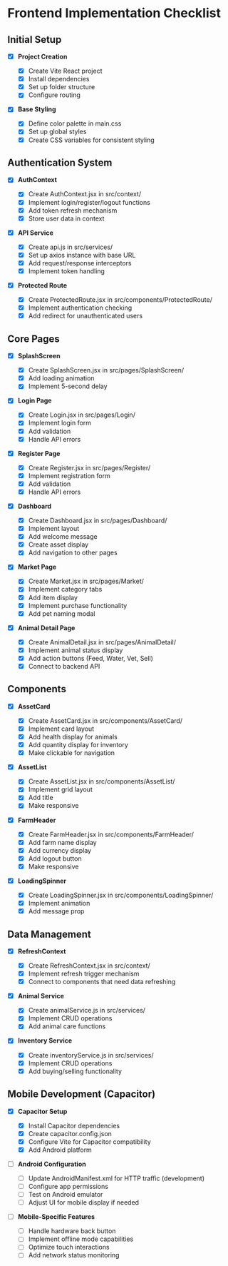 # Frontend Implementation Checklist

## Initial Setup

- [x] **Project Creation**

  - [x] Create Vite React project
  - [x] Install dependencies
  - [x] Set up folder structure
  - [x] Configure routing

- [x] **Base Styling**
  - [x] Define color palette in main.css
  - [x] Set up global styles
  - [x] Create CSS variables for consistent styling

## Authentication System

- [x] **AuthContext**

  - [x] Create AuthContext.jsx in src/context/
  - [x] Implement login/register/logout functions
  - [x] Add token refresh mechanism
  - [x] Store user data in context

- [x] **API Service**

  - [x] Create api.js in src/services/
  - [x] Set up axios instance with base URL
  - [x] Add request/response interceptors
  - [x] Implement token handling

- [x] **Protected Route**
  - [x] Create ProtectedRoute.jsx in src/components/ProtectedRoute/
  - [x] Implement authentication checking
  - [x] Add redirect for unauthenticated users

## Core Pages

- [x] **SplashScreen**

  - [x] Create SplashScreen.jsx in src/pages/SplashScreen/
  - [x] Add loading animation
  - [x] Implement 5-second delay

- [x] **Login Page**

  - [x] Create Login.jsx in src/pages/Login/
  - [x] Implement login form
  - [x] Add validation
  - [x] Handle API errors

- [x] **Register Page**

  - [x] Create Register.jsx in src/pages/Register/
  - [x] Implement registration form
  - [x] Add validation
  - [x] Handle API errors

- [x] **Dashboard**

  - [x] Create Dashboard.jsx in src/pages/Dashboard/
  - [x] Implement layout
  - [x] Add welcome message
  - [x] Create asset display
  - [x] Add navigation to other pages

- [x] **Market Page**

  - [x] Create Market.jsx in src/pages/Market/
  - [x] Implement category tabs
  - [x] Add item display
  - [x] Implement purchase functionality
  - [x] Add pet naming modal

- [x] **Animal Detail Page**
  - [x] Create AnimalDetail.jsx in src/pages/AnimalDetail/
  - [x] Implement animal status display
  - [x] Add action buttons (Feed, Water, Vet, Sell)
  - [x] Connect to backend API

## Components

- [x] **AssetCard**

  - [x] Create AssetCard.jsx in src/components/AssetCard/
  - [x] Implement card layout
  - [x] Add health display for animals
  - [x] Add quantity display for inventory
  - [x] Make clickable for navigation

- [x] **AssetList**

  - [x] Create AssetList.jsx in src/components/AssetList/
  - [x] Implement grid layout
  - [x] Add title
  - [x] Make responsive

- [x] **FarmHeader**

  - [x] Create FarmHeader.jsx in src/components/FarmHeader/
  - [x] Add farm name display
  - [x] Add currency display
  - [x] Add logout button
  - [x] Make responsive

- [x] **LoadingSpinner**
  - [x] Create LoadingSpinner.jsx in src/components/LoadingSpinner/
  - [x] Implement animation
  - [x] Add message prop

## Data Management

- [x] **RefreshContext**

  - [x] Create RefreshContext.jsx in src/context/
  - [x] Implement refresh trigger mechanism
  - [x] Connect to components that need data refreshing

- [x] **Animal Service**

  - [x] Create animalService.js in src/services/
  - [x] Implement CRUD operations
  - [x] Add animal care functions

- [x] **Inventory Service**
  - [x] Create inventoryService.js in src/services/
  - [x] Implement CRUD operations
  - [x] Add buying/selling functionality

## Mobile Development (Capacitor)

- [x] **Capacitor Setup**

  - [x] Install Capacitor dependencies
  - [x] Create capacitor.config.json
  - [x] Configure Vite for Capacitor compatibility
  - [x] Add Android platform

- [ ] **Android Configuration**

  - [ ] Update AndroidManifest.xml for HTTP traffic (development)
  - [ ] Configure app permissions
  - [ ] Test on Android emulator
  - [ ] Adjust UI for mobile display if needed

- [ ] **Mobile-Specific Features**
  - [ ] Handle hardware back button
  - [ ] Implement offline mode capabilities
  - [ ] Optimize touch interactions
  - [ ] Add network status monitoring
